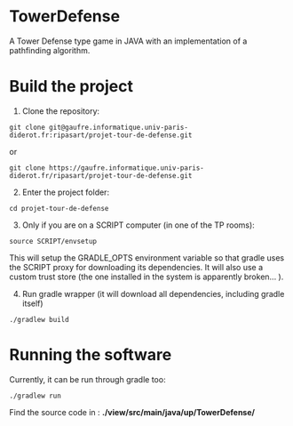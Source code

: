 # TowerDefense

A Tower Defense type game in JAVA with an implementation of a pathfinding algorithm.



# Build the project

1.  Clone the repository: 

`git clone git@gaufre.informatique.univ-paris-diderot.fr:ripasart/projet-tour-de-defense.git` 

or

`git clone https://gaufre.informatique.univ-paris-diderot.fr/ripasart/projet-tour-de-defense.git`

2. Enter the project folder: 

`cd projet-tour-de-defense`

3. Only if you are on a SCRIPT computer (in one of the TP rooms):

`source SCRIPT/envsetup`

This will setup the GRADLE_OPTS environment variable so that gradle uses the SCRIPT proxy for downloading its dependencies. It will also use a custom trust store (the one installed in the system is apparently broken... ).

4. Run gradle wrapper (it will download all dependencies, including gradle itself)

`./gradlew build`



# Running the software

Currently, it can be run through gradle too: 

`./gradlew run `


Find the source code in : **./view/src/main/java/up/TowerDefense/**

